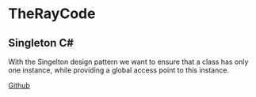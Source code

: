 # TheRayCode
## Singleton C#

With the Singelton design pattern we want to ensure that a class has only one instance, while providing a global access point to this instance.


[Github](https://www.TheRayCode.com)

